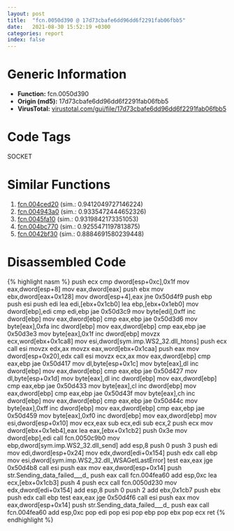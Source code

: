 ```yaml
---
layout: post
title:  "fcn.0050d390 @ 17d73cbafe6dd96dd6f2291fab06fbb5"
date:   2021-08-30 15:52:19 +0300
categories: report
index: false
---
```


# Generic Information
- **Function:** fcn.0050d390
- **Origin (md5):** 17d73cbafe6dd96dd6f2291fab06fbb5
- **VirusTotal:** [virustotal.com/gui/file/17d73cbafe6dd96dd6f2291fab06fbb5][virustotal_ref]

# Code Tags
<span class="tag" id="SOCKET">SOCKET</span>


# Similar Functions

1. [fcn.004ced20][similar_1_ref] (sim.: 0.9412049727146224)
2. [fcn.004943a0][similar_2_ref] (sim.: 0.9335472444652326)
3. [fcn.0045fa10][similar_3_ref] (sim.: 0.9319842173351053)
4. [fcn.004bc770][similar_4_ref] (sim.: 0.9255471197813875)
5. [fcn.0042bf30][similar_5_ref] (sim.: 0.8884691580239448)


# Disassembled Code

{% highlight nasm %}
push ecx
cmp dword[esp+0xc],0x1f
mov eax,dword[esp+8]
mov eax,dword[eax]
push ebx
mov ebx,dword[eax+0x128]
mov dword[esp+4],eax
jne 0x50d4f9
push ebp
push esi
push edi
lea edi,[ebx+0x1cb0]
lea ebp,[ebx+0x1eb0]
mov dword[ebp],edi
cmp edi,ebp
jae 0x50d3c9
mov byte[edi],0xff
inc dword[ebp]
mov eax,dword[ebp]
cmp eax,ebp
jae 0x50d3d6
mov byte[eax],0xfa
inc dword[ebp]
mov eax,dword[ebp]
cmp eax,ebp
jae 0x50d3e3
mov byte[eax],0x1f
inc dword[ebp]
movzx ecx,word[ebx+0x1ca8]
mov esi,dword[sym.imp.WS2_32.dll_htons]
push ecx
call esi
movzx edx,ax
movzx eax,word[ebx+0x1caa]
push eax
mov dword[esp+0x20],edx
call esi
movzx ecx,ax
mov eax,dword[ebp]
cmp eax,ebp
jae 0x50d417
mov dl,byte[esp+0x1c]
mov byte[eax],dl
inc dword[ebp]
mov eax,dword[ebp]
cmp eax,ebp
jae 0x50d427
mov dl,byte[esp+0x1d]
mov byte[eax],dl
inc dword[ebp]
mov eax,dword[ebp]
cmp eax,ebp
jae 0x50d433
mov byte[eax],cl
inc dword[ebp]
mov eax,dword[ebp]
cmp eax,ebp
jae 0x50d43f
mov byte[eax],ch
inc dword[ebp]
mov eax,dword[ebp]
cmp eax,ebp
jae 0x50d44c
mov byte[eax],0xff
inc dword[ebp]
mov eax,dword[ebp]
cmp eax,ebp
jae 0x50d459
mov byte[eax],0xf0
inc dword[ebp]
mov eax,dword[ebp]
mov esi,dword[esp+0x10]
mov ecx,eax
sub ecx,edi
sub ecx,2
push ecx
mov dword[ebx+0x1eb4],eax
lea eax,[ebx+0x1cb2]
push 0x3e
mov dword[ebp],edi
call fcn.0050c9b0
mov ebp,dword[sym.imp.WS2_32.dll_send]
add esp,8
push 0
push 3
push edi
mov edi,dword[esp+0x24]
mov edx,dword[edi+0x154]
push edx
call ebp
mov esi,dword[sym.imp.WS2_32.dll_WSAGetLastError]
test eax,eax
jge 0x50d4b8
call esi
push eax
mov eax,dword[esp+0x14]
push str.Sending_data_failed___d_
push eax
call fcn.004fea60
add esp,0xc
lea ecx,[ebx+0x1cb3]
push 4
push ecx
call fcn.0050d230
mov edx,dword[edi+0x154]
add esp,8
push 0
push 2
add ebx,0x1cb7
push ebx
push edx
call ebp
test eax,eax
jge 0x50d4f6
call esi
push eax
mov eax,dword[esp+0x14]
push str.Sending_data_failed___d_
push eax
call fcn.004fea60
add esp,0xc
pop edi
pop esi
pop ebp
pop ebx
pop ecx
ret 
{% endhighlight %}


[similar_1_ref]: /report/fcn.004ced20@279a61b1e76da49531f1f16fd1102a2d
[similar_2_ref]: /report/fcn.004943a0@be7fba7cc724acf4ae2900d99e0fc9c3
[similar_3_ref]: /report/fcn.0045fa10@289859175c221b107317af7727d26c17
[similar_4_ref]: /report/fcn.004bc770@1160595edb203a63cb2ca3ce2ff04f47
[similar_5_ref]: /report/fcn.0042bf30@e2ba7f10eb234338a49853c34d7d9c56
[virustotal_ref]: https://www.virustotal.com/gui/file/17d73cbafe6dd96dd6f2291fab06fbb5
